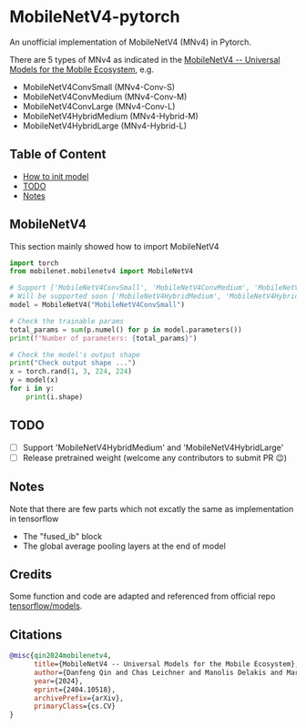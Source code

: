 # MobileNetV4-pytorch
An unofficial implementation of MobileNetV4 (MNv4) in Pytorch. <br />

There are 5 types of MNv4 as indicated in the <a href="https://arxiv.org/abs/2404.10518">MobileNetV4 -- Universal Models for the Mobile Ecosystem</a>, e.g. 
- MobileNetV4ConvSmall (MNv4-Conv-S)
- MobileNetV4ConvMedium (MNv4-Conv-M)
- MobileNetV4ConvLarge (MNv4-Conv-L)
- MobileNetV4HybridMedium (MNv4-Hybrid-M)
- MobileNetV4HybridLarge (MNv4-Hybrid-L)

## Table of Content
- [How to init model](#mobilenetv4)
- [TODO](#todo)
- [Notes](#notes)

## MobileNetV4
This section mainly showed how to import MobileNetV4

```python
import torch
from mobilenet.mobilenetv4 import MobileNetV4

# Support ['MobileNetV4ConvSmall', 'MobileNetV4ConvMedium', 'MobileNetV4ConvLarge']
# Will be supported soon ['MobileNetV4HybridMedium', 'MobileNetV4HybridLarge']
model = MobileNetV4("MobileNetV4ConvSmall")

# Check the trainable params
total_params = sum(p.numel() for p in model.parameters())
print(f"Number of parameters: {total_params}")

# Check the model's output shape
print("Check output shape ...")
x = torch.rand(1, 3, 224, 224)
y = model(x)
for i in y:
    print(i.shape)
```

## TODO
- [ ] Support 'MobileNetV4HybridMedium' and 'MobileNetV4HybridLarge'
- [ ] Release pretrained weight (welcome any contributors to submit PR 😉)

## Notes
Note that there are few parts which not excatly the same as implementation in tensorflow 
- The "fused_ib" block 
- The global average pooling layers at the end of model

## Credits
Some function and code are adapted and referenced from official repo <a href="https://github.com/tensorflow/models/blob/master/official/vision/modeling/backbones/mobilenet.py">tensorflow/models</a>.

## Citations
```bibtex
@misc{qin2024mobilenetv4,
      title={MobileNetV4 -- Universal Models for the Mobile Ecosystem}, 
      author={Danfeng Qin and Chas Leichner and Manolis Delakis and Marco Fornoni and Shixin Luo and Fan Yang and Weijun Wang and Colby Banbury and Chengxi Ye and Berkin Akin and Vaibhav Aggarwal and Tenghui Zhu and Daniele Moro and Andrew Howard},
      year={2024},
      eprint={2404.10518},
      archivePrefix={arXiv},
      primaryClass={cs.CV}
}
```

